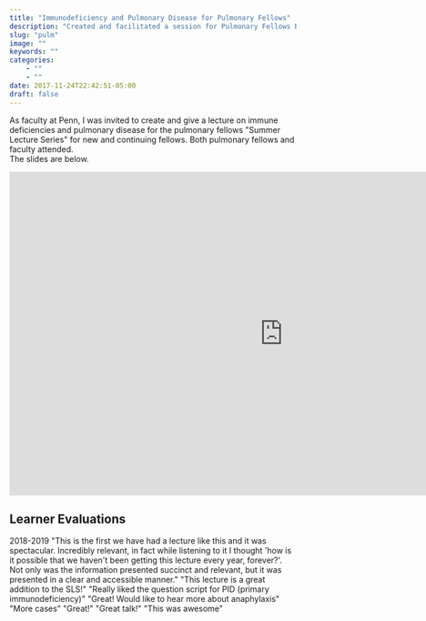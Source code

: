 ```yaml
---
title: "Immunodeficiency and Pulmonary Disease for Pulmonary Fellows"
description: "Created and facilitated a session for Pulmonary Fellows Boot Camp"
slug: "pulm"
image: ""
keywords: ""
categories:
    - ""
    - ""
date: 2017-11-24T22:42:51-05:00
draft: false
---
```



As faculty at Penn, I was invited to create and give a lecture on immune deficiencies and pulmonary disease for the pulmonary fellows "Summer Lecture Series" for new and continuing fellows. Both pulmonary fellows and faculty attended.  
The slides are below. 

<iframe src="https://docs.google.com/presentation/d/e/2PACX-1vQ-QGcH6lSjZPHbSfBgnHp1fYNLH3mi-poLdRoS5MnveewIrxUORfszvKDeLseqwjL40Vt81UzhhZiX/embed?start=false&loop=false&delayms=3000" frameborder="0" width="960" height="569" allowfullscreen="true" mozallowfullscreen="true" webkitallowfullscreen="true"></iframe>

## Learner Evaluations
2018-2019
"This is the first we have had a lecture like this and it was spectacular. Incredibly relevant, in fact while listening to it I thought 'how is it possible that we haven't been getting this lecture every year, forever?'. Not only was the information presented succinct and relevant, but it was presented in a clear and accessible manner."
"This lecture is a great addition to the SLS!"
"Really liked the question script for PID (primary immunodeficiency)"
"Great! Would like to hear more about anaphylaxis"
"More cases"
"Great!"
"Great talk!"
"This was awesome"
